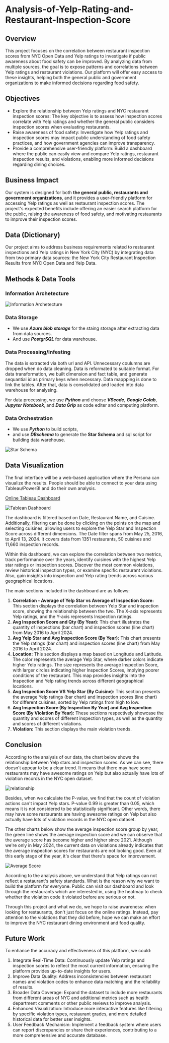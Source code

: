 # Analysis-of-Yelp-Rating-and-Restaurant-Inspection-Score

## Overview
This project focuses on the correlation between restaurant inspection scores from NYC Open Data and Yelp ratings to investigate if public awareness about food safety can be improved. By analyzing data from multiple sources, the goal is to expose patterns and correlations between Yelp ratings and restaurant violations. Our platform will offer easy access to these insights, helping both the general public and government organizations to make informed decisions regarding food safety.

## Objectives
- Explore the relationship between Yelp ratings and NYC restaurant inspection scores: The key objective is to assess how inspection scores correlate with Yelp ratings and whether the general public considers inspection scores when evaluating restaurants.
- Raise awareness of food safety: Investigate how Yelp ratings and inspection scores may impact public understanding of food safety practices, and how government agencies can improve transparency.
- Provide a comprehensive user-friendly platform: Build a dashboard where the public can easily view and compare Yelp ratings, restaurant inspection results, and violations, enabling more informed decisions regarding dining choices.

## Business Impact
Our system is designed for both **the general public, restaurants and government organizations**, and it provides a user-friendly platform for accessing Yelp ratings as well as restaurant inspection scores. The project's expected benefits include offering an easier search platform for the public, raising the awareness of food safety, and motivating restaurants to improve their inspection scores.

## Data (Dictionary)
Our project aims to address business requirements related to restaurant inspections and Yelp ratings in New York City (NYC) by integrating data from two primary data sources: the New York City Restaurant Inspection Results from NYC Open Data and Yelp Data.

## Methods & Data Tools
### Information Archetecture
![Information Archetecture](/pictures/Information%20Architecture.png)

### Data Storage
- We use ***Azure blob storage*** for the staing storage after extracting data from data sources.
- And use ***PostgrSQL*** for data warehouse.

### Data Processing/Infesting
The data is extracted via both url and API. Unnecessary coulumns are dropped when do data cleaning. Data is reformated to suitable format. For data transformation, we built dimension and fact table, and generate sequantial id as primary keys when necessary. Data mappping is done to link the tables. After that, data is consolidated and loaded into data warehouse for analysing. </br>

For data processing, we use ***Python*** and choose ***VScode***, ***Google Colab***, ***Jupyter Notebook***, and ***Data Grip*** as code editer and computing platform.

### Data Orchestration
- We use ***Python*** to build scripts,
- and use ***DBschema*** to generate the **Star Schema** and sql script for building data warehouse.

![Star Schema](/model/DBschema_pic.png)

## Data Visualization
The final interface will be a web-based application where the Persona can visualize the results.  People should be able to connect to your  data using Tableau/PowerBI and do their own analysis.

[Online Tableau Dashboard](https://public.tableau.com/app/profile/shanlinna/viz/NYCRestaurant_17143574410070/Dashboard)

![Tablean Dashboard](/pictures/Dashboard.jpg)

The dashboard is filtered based on Date, Restaurant Name, and Cuisine. Additionally, filtering can be done by clicking on the points on the map and selecting cuisines, allowing users to explore the Yelp Star and Inspection Score across different dimensions. The Date filter spans from May 25, 2016, to April 13, 2024.  It covers data from 1351 restaurants, 50 cuisines and 11,660 inspection records.

Within this dashboard, we can explore the correlation between two metrics, track performance over the years, identify cuisines with the highest Yelp star ratings or inspection scores. Discover the most common violations, review historical inspection types, or examine specific restaurant violations. Also, gain insights into inspection and Yelp rating trends across various geographical locations.

The main sections included in the dashboard are as follows:

1. **Correlation - Average of Yelp Star vs Average of Inspection Score:**
   This section displays the correlation between Yelp Star and inspection score, showing the relationship between the two. The X-axis represents Yelp ratings, and the Y-axis represents Inspection ratings.
2. **Avg Inspection Score and Qty (By Year):**
   This chart illustrates the quantity of inspections (bar chart) and inspection scores (line chart) from May 2016 to April 2024.
3. **Avg Yelp Star and Avg Inspection Score (By Year):**
   This chart presents the Yelp ratings (bar chart) and inspection scores (line chart) from May 2016 to April 2024.
4. **Location:**
   This section displays a map based on Longitude and Latitude. The color represents the average Yelp Star, where darker colors indicate higher Yelp ratings. The size represents the average Inspection Score, with larger circles indicating higher Inspection Scores, implying poorer conditions of the restaurant. This map provides insights into the Inspection and Yelp rating trends across different geographical locations.
5. **Avg Inspection Score VS Yelp Star (By Cuisine):**
   This section presents the average Yelp ratings (bar chart) and inspection scores (line chart) for different cuisines, sorted by Yelp ratings from high to low.
6. **Avg Inspection Score (By Inspection By Year) and Avg Inspection Score (By Violation By Year):**
   These sections respectively showcase the quantity and scores of different inspection types, as well as the quantity and scores of different violations.
7. **Violation:**
    This section displays the main violation trends.

## Conclusion
According to the analysis of our data, the chart below shows the relationship between Yelp stars and inspection scores. As we can see, there doesn't appear to be a clear trend. It means that there may have some restaurants may have awesome ratings on Yelp but also actually have lots of violation records in the NYC open dataset.

![relationship](/pictures/Relationship%20Between%20Yelp%20Stars%20and%20Inspection%20Score.png)

Besides, when we calculate the P-value, we find that the count of violation actions can't impact Yelp stars. P-value 0.99 is greater than 0.05, which means it is not considered to be statistically significant. Other words, there may have some restaurants are having awesome  ratings on Yelp but also actually have lots of violation records in the NYC open dataset.

The other charts below show the average inspection score group by year, the green line shows the average inspection score and we can observe that the average score has become higher and higher since 2021. Although we're only in May 2024, the current data on violations already indicates that the average inspection scores for restaurants are not looking good. Even at this early stage of the year, it's clear that there's space for improvement.

![Average Score](/pictures/Average%20Inspection%20Score.png)

According to the analysis above, we understand that Yelp ratings can not reflect a restaurant's safety standards. What is the reason why we want to build the platform for everyone. Public can visit our dashboard and look through the restaurants which are interested in, using the heatmap to check whether the violation code it violated before are serious or not.

Through this project and what we do, we hope to raise awareness: when looking for restaurants, don't just focus on the online ratings. Instead, pay attention to the violations that they did before, hope we can make an effort to improve the NYC restaurant dining environment and food quality.

## Future Work
To enhance the accuracy and effectiveness of this platform, we could:
1. Integrate Real-Time Data: Continuously update Yelp ratings and inspection scores to reflect the most current information, ensuring the platform provides up-to-date insights for users.
2. Improve Data Quality: Address inconsistencies between restaurant names and violation codes to enhance data matching and the reliability of results.
3. Broader Data Coverage: Expand the dataset to include more restaurants from different areas of NYC and additional metrics such as health department comments or other public reviews to improve analysis.
4. Enhanced Visualization: Introduce more interactive features like filtering by specific violation types, restaurant grades, and more detailed historical data for better user insights.
5. User Feedback Mechanism: Implement a feedback system where users can report discrepancies or share their experiences, contributing to a more comprehensive and accurate database.

